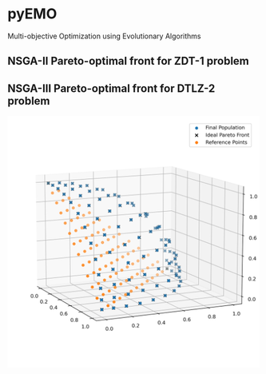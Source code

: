 # pyEMO

Multi-objective Optimization using Evolutionary Algorithms

## NSGA-II Pareto-optimal front for ZDT-1 problem


## NSGA-III Pareto-optimal front for DTLZ-2 problem

![](figures/nsga3.png)

